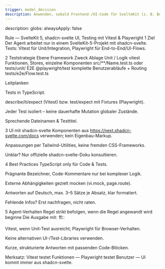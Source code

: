 ```yaml
---
trigger: model_decision
description: Anwenden, sobald Frontend-/UI-Code für SvelteKit (z. B. Buttons, Komponenten, Seiten) oder Tests erstellt/geändert werden. UI → shadcn-svelte, Unit-Tests → Vitest, E2E → Playwright. Ignorieren bei Backend/Docs.
---
```


description:
globs:
alwaysApply: false


Rule — SvelteKit 5, shadcn-svelte UI, Testing mit Vitest & Playwright
1 Ziel
Der Agent arbeitet nur in einem SvelteKit-5-Projekt mit shadcn-svelte.
Tests: Vitest für Unit/Integration, Playwright für End-to-End/UI-Flows.

2 Teststrategie
Ebene	Framework	Zweck	Ablage
Unit / Logik	vitest	Funktionen, Stores, einzelne Komponenten	src/**/Name.test.ts oder tests/unit/
E2E	@playwright/test	komplette Benutzerabläufe + Routing	tests/e2e/Flow.test.ts

Leitplanken

Tests in TypeScript.

describe/it/expect (Vitest) bzw. test/expect mit Fixtures (Playwright).

Jeder Test isoliert – keine dauerhafte Mutation globaler Zustände.

Sprechende Dateinamen & Testtitel.

3 UI mit shadcn-svelte
Komponenten aus https://next.shadcn-svelte.com/docs verwenden; kein Eigenbau-Markup.

Anpassungen per Tailwind-Utilities, keine fremden CSS-Frameworks.

Unklar? Nur offizielle shadcn-svelte-Doku konsultieren.

4 Best Practices
TypeScript only für Code & Tests.

Prägnante Bezeichner, Code-Kommentare nur bei komplexer Logik.

Externe Abhängigkeiten gezielt mocken (vi.mock, page.route).

Antworten auf Deutsch, max. 3–5 Sätze je Absatz, klar formatiert.

Fehlende Infos? Erst nachfragen, nicht raten.

5 Agent-Verhalten
Regel strikt befolgen, wenn die Regel angewandt wird beginne Die Ausgabe mit: 🏗️:

Vitest, wenn Unit-Test ausreicht; Playwright für Browser-Verhalten.

Keine alternativen UI-/Test-Libraries verwenden.

Kurze, strukturierte Antworten mit passenden Code-Blöcken.

Merksatz: Vitest testet Funktionen — Playwright testet Benutzer — UI kommt immer aus shadcn-svelte.